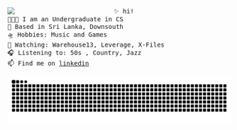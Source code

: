 <img align="left" width="240" src="https://gifdb.com/images/high/animated-programmer-guy-coding-790a0bs8e8thpisg.webp"> 
<samp>
✨ hi! <br>
👩🏼‍💻 I am an Undergraduate in CS<br> 
🌁 Based in Sri Lanka, Downsouth <br>
🛸 Hobbies: Music and Games<br>
🎥 Watching: Warehouse13, Leverage, X-Files<br> 
🎧 Listening to: 50s , Country, Jazz<br>
📫 Find me on <a href="www.linkedin.com/in/chirath-prashastha2004">linkedin</a> <br>
</samp>

![Snake animation](https://github.com/andrekolodochka/andrekolodochka/blob/output/github-contribution-grid-snake.svg)
